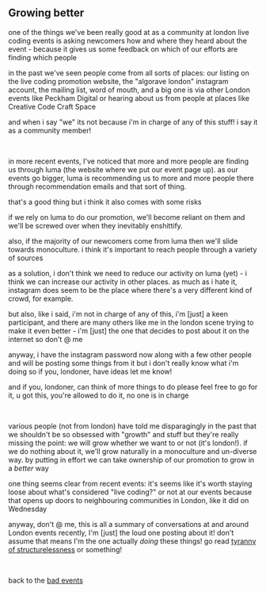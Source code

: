## Growing better

one of the things we've been really good at as a community at london live coding events is asking newcomers how and where they heard about the event - because it gives us some feedback on which of our efforts are finding which people

in the past we've seen people come from all sorts of places: our listing on the live coding promotion website, the "algorave london" instagram account, the mailing list, word of mouth, and a big one is via other London events like Peckham Digital or hearing about us from people at places like Creative Code Craft Space

and when i say "we" its not because i'm in charge of any of this stuff! i say it as a community member!

<br>

in more recent events, I've noticed that more and more people are finding us through luma (the website where we put our event page up). as our events go bigger, luma is recommending us to more and more people there through recommendation emails and that sort of thing.

that's a good thing but i think it also comes with some risks

if we rely on luma to do our promotion, we'll become reliant on them and we'll be screwed over when they inevitably enshittify.

also, if the majority of our newcomers come from luma then we'll slide towards monoculture. i think it's important to reach people through a variety of sources

as a solution, i don't think we need to reduce our activity on luma (yet) - i think we can increase our activity in other places. as much as i hate it, instagram does seem to be the place where there's a very different kind of crowd, for example.

but also, like i said, i'm not in charge of any of this, i'm [just] a keen participant, and there are many others like me in the london scene trying to make it even better - i'm [just] the one that decides to post about it on the internet so don't @ me

anyway, i have the instagram password now along with a few other people and will be posting some things from it but i don't really know what i'm doing so if you, londoner, have ideas let me know!

and if you, londoner, can think of more things to do please feel free to go for it, u got this, you're allowed to do it, no one is in charge

<br>

various people (not from london) have told me disparagingly in the past that we shouldn't be so obsessed with "growth" and stuff but they're really missing the point: we will grow whether we want to or not (it's london!). if we do nothing about it, we'll grow naturally in a monoculture and un-diverse way. by putting in effort we can take ownership of our promotion to grow in a *better* way

one thing seems clear from recent events: it's seems like it's worth staying loose about what's considered "live coding?" or not at our events because that opens up doors to neighbouring communities in London, like it did on Wednesday

anyway, don't @ me, this is all a summary of conversations at and around London events recently, I'm [just] the loud one posting about it! don't assume that means I'm the one actually *doing* these things! go read [tyranny of structurelessness](https://mas.to/@TodePond/114848049540141585) or something!

<br>

back to the [bad events](https://badlondon.events)
